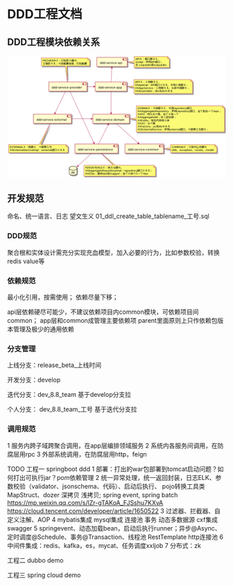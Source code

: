 # DDD工程文档

## DDD工程模块依赖关系

![img](files/ddd-modules-depenency.png)



## 开发规范

命名、统一语言、日志
望文生义
01_ddl_create_table_tablename_工号.sql

### DDD规范
聚合根和实体设计需充分实现充血模型，加入必要的行为，比如参数校验，转换redis value等

### 依赖规范

最小化引用，按需使用；
依赖尽量下移；

api层依赖硬尽可能少，不建议依赖项目内common模块，可依赖项目间common；
app层和common成管理主要依赖项
parent里面原则上只作依赖包版本管理及极少的通用依赖

### 分支管理

上线分支：release_beta_上线时间

开发分支：develop

迭代分支：dev_8.8_team  基于develop分支拉

个人分支： dev_8.8_team_工号  基于迭代分支拉

### 调用规范
1 服务内跨子域跨聚合调用，在app层编排领域服务
2 系统内各服务间调用，在防腐层用rpc
3 外部系统调用，在防腐层用http，feign

TODO
工程一 springboot ddd
1 部署：打出的war包部署到tomcat启动问题？如何打出可执行jar？pom依赖管理
2 统一异常处理，统一返回封装，日志ELK、参数校验（validator、jsonschema、代码）、启动后执行、
  pojo转换工具类MapStruct、dozer 深拷贝 浅拷贝; spring event, spring batch
  https://mp.weixin.qq.com/s/lZr-gTAKoA_FJSshu7KXvA
  https://cloud.tencent.com/developer/article/1650522
3 过滤器、拦截器、自定义注解、AOP
4 mybatis集成 mysql集成 连接池 事务  动态多数据源 cxf集成swagger
5 springevent、动态加载bean，启动后执行runner；异步@Async、定时调度@Schedule、事务@Transaction、线程池
  RestTemplate http连接池
6 中间件集成：redis、kafka，es，mycat、任务调度xxljob
7 分布式：zk

工程二 dubbo demo

工程三 spring cloud demo